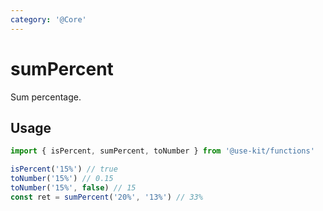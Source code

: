 ```yaml
---
category: '@Core'
---
```


# sumPercent

Sum percentage.

## Usage

```ts
import { isPercent, sumPercent, toNumber } from '@use-kit/functions'

isPercent('15%') // true
toNumber('15%') // 0.15
toNumber('15%', false) // 15
const ret = sumPercent('20%', '13%') // 33%
```
